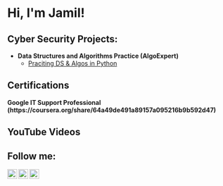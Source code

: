 <h1>Hi, I'm Jamil! </h1> 

<h2> Cyber Security Projects:</h2>

- <b>Data Structures and Algorithms Practice (AlgoExpert)</b>
  - [Praciting DS & Algos in Python](https://github.com/joshmadakor1/Algorithms-Practice)



<h2>Certifications</h2>
 <b>Google IT Support Professional (https://coursera.org/share/64a49de491a89157a095216b9b592d47)



<h2>YouTube Videos</h2>



<h2>Follow me:</h2>

[<img align="left" alt="JamilBarkley  | YouTube" width="22px" src="https://cdn.jsdelivr.net/npm/simple-icons@v3/icons/youtube.svg" />][youtube]

[<img align="left" alt="JamilBarkley | LinkedIn" width="22px" src="https://cdn.jsdelivr.net/npm/simple-icons@v3/icons/linkedin.svg" />][linkedin]
[<img align="left" alt="JamilBarkley | Instagram" width="22px" src="https://cdn.jsdelivr.net/npm/simple-icons@v3/icons/instagram.svg" />][instagram]


[youtube]: https://www.youtube.com/c/jamilbarkley
[instagram]: https://www.instagram.com/jamilkbarkley
[linkedin]: https://linkedin.com/in/jamilbarkley

<!--
**jamilbarkley/jamilbarkley** is a ✨ _special_ ✨ repository because its `README.md` (this file) appears on your GitHub profile.

Here are some ideas to get you started:

- 🔭 I’m currently working on ...
- 🌱 I’m currently learning ...
- 👯 I’m looking to collaborate on ...
- 🤔 I’m looking for help with ...
- 💬 Ask me about ...
- 📫 How to reach me: ...
- 😄 Pronouns: ...
- ⚡ Fun fact: ...
-->
